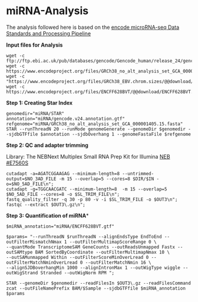 # miRNA-Analysis

The analysis followed here is based on the [encode microRNA-seq Data Standards and Processing Pipeline](https://www.encodeproject.org/microrna/microrna-seq/)

**Input files for Analysis**

```
wget -c ftp://ftp.ebi.ac.uk/pub/databases/gencode/Gencode_human/release_24/gencode.v24.annotation.gtf.gz
wget -c https://www.encodeproject.org/files/GRCh38_no_alt_analysis_set_GCA_000001405.15/@@download/GRCh38_no_alt_analysis_set_GCA_000001405.15.fasta.gz
wget -c "https://www.encodeproject.org/files/GRCh38_EBV.chrom.sizes/@@download/GRCh38_EBV.chrom.sizes.tsv
wget -c https://www.encodeproject.org/files/ENCFF628BVT/@@download/ENCFF628BVT.gtf.gz
```

**Step 1: Creating Star Index**
```
genomedir="miRNA/STAR"
annotation="miRNA/gencode.v24.annotation.gtf"
refgenome="miRNA/GRCh38_no_alt_analysis_set_GCA_000001405.15.fasta"
STAR --runThreadN 20 --runMode genomeGenerate --genomeDir $genomedir --sjdbGTFfile $annotation --sjdbOverhang 1 --genomeFastaFile $refgenome

```

**Step 2: QC and adapter trimming**

Library: The NEBNext Multiplex Small RNA Prep Kit for Illumina [NEB #E7560S](https://international.neb.com/-/media/nebus/files/manuals/manuale7300_e7330_e7560_e7580.pdf?rev=c1c5ab8864234a62b78401f83acb2205&hash=6C1E8073384F307864018EA87D3638EF)

```
cutadapt -a=AGATCGGAAGAG --minimum-length=8 --untrimmed-output=$NO_3AD_FILE -m 15 --overlap=5 --cores=8 $DIR/$IN -o=$NO_5AD_FILE\n";
cutadapt -g=TGGCAACGATC --minimum-length=8  -m 15 --overlap=5 $NO_5AD_FILE --cores=8 -o $SL_TRIM_FILE\n";
fastq_quality_filter -q 30 -p 80 -v -i $SL_TRIM_FILE -o $OUT3\n";
fastqc --extract $OUT3\.gz\n";
```
**Step 3: Quantification of miRNA***

```
$miRNA_annotation="miRNA/ENCFF628BVT.gtf"

$params= "--runThreadN $runThreadN --alignEndsType EndToEnd --outFilterMismatchNmax 1 --outFilterMultimapScoreRange 0 \
--quantMode TranscriptomeSAM GeneCounts --outReadsUnmapped Fastx --outSAMtype BAM SortedByCoordinate --outFilterMultimapNmax 10 \
--outSAMunmapped Within --outFilterScoreMinOverLread 0 --outFilterMatchNminOverLread 0 --outFilterMatchNmin 16 \
--alignSJDBoverhangMin 1000 --alignIntronMax 1 --outWigType wiggle --outWigStrand Stranded --outWigNorm RPM ";

STAR --genomeDir $genomedir --readFilesIn $OUT3\.gz --readFilesCommand zcat --outFileNamePrefix BAM/$Sample --sjdbGTFfile $miRNA_annotation $params
```

